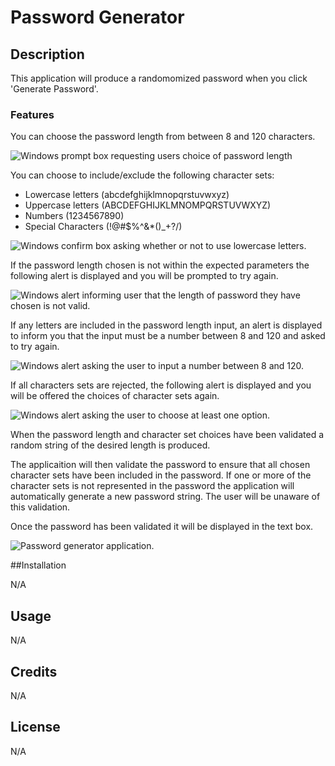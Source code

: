 # Password Generator

## Description
This application will produce a randomomized password when you click 'Generate Password'. 
  
 ### Features
 You can choose the password length from between 8 and 120 characters.
 
 ![Windows prompt box requesting users choice of password length](https://user-images.githubusercontent.com/110208272/204707700-77a2724f-b4a0-42e6-85f2-9dff9894f230.png)

 You can choose to include/exclude the following character sets:
 
 - Lowercase letters (abcdefghijklmnopqrstuvwxyz)
 - Uppercase letters (ABCDEFGHIJKLMNOMPQRSTUVWXYZ)
 - Numbers (1234567890)
 - Special Characters (!@#$%^&*()_+?/)
 
 ![Windows confirm box asking whether or not to use lowercase letters.](https://user-images.githubusercontent.com/110208272/204711252-6296d513-4b8b-4719-b69f-a959d2a6042c.png)

  If the password length chosen is not within the expected parameters the following alert is displayed and you will be prompted to try again.
  
![Windows alert informing user that the length of password they have chosen is not valid.](https://user-images.githubusercontent.com/110208272/204710560-5cef44e4-eb3d-4d93-866a-05934b3f6268.png)

 If any letters are included in the password length input, an alert is displayed to inform you that the input must be a number between 8 and 120 and asked to try again.
  
![Windows alert asking the user to input a number between 8 and 120.](https://user-images.githubusercontent.com/110208272/204710915-40fc77a8-4cb3-479b-ac98-ae5c28d5d62a.png)

If all characters sets are rejected, the following alert is displayed and you will be offered the choices of character sets again.
 
![Windows alert asking the user to choose at least one option.](https://user-images.githubusercontent.com/110208272/204711700-d3af45fd-d014-44b2-98c7-42f3c57bf92c.png)

When the password length and character set choices have been validated a random string of the desired length is produced.

The applicaition will then validate the password to ensure that all chosen character sets have been included in the password. If one or more of the character sets is not represented in the password the application will automatically generate a new password string. The user will be unaware of this validation.

Once the password has been validated it will be displayed in the text box.

![Password generator application.](https://user-images.githubusercontent.com/110208272/204707080-954cfd11-e3ee-4b33-a25f-5fef724cd08c.png)

##Installation

N/A

## Usage

N/A

## Credits

N/A

## License

N/A





 
